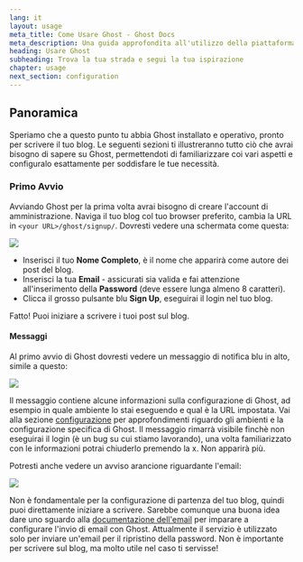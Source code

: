 ```yaml
---
lang: it
layout: usage
meta_title: Come Usare Ghost - Ghost Docs
meta_description: Una guida approfondita all'utilizzo della piattaforma di blog Ghost. Hai Ghost ma non sei sicuro su come proseguire? Inizia qui!
heading: Usare Ghost
subheading: Trova la tua strada e segui la tua ispirazione
chapter: usage
next_section: configuration
---
```


## Panoramica <a id="overview"></a>

Speriamo che a questo punto tu abbia Ghost installato e operativo, pronto per scrivere il tuo blog. Le seguenti sezioni ti illustreranno tutto ciò che avrai bisogno di sapere su Ghost, permettendoti di familiarizzare coi vari aspetti e configuralo esattamente per soddisfare le tue necessità.

### Primo Avvio

Avviando Ghost per la prima volta avrai bisogno di creare l'account di amministrazione. Naviga il tuo blog col tuo browser preferito, cambia la URL in <code class="path">&lt;your URL&gt;/ghost/signup/</code>. Dovresti vedere una schermata come questa:

![](https://s3-eu-west-1.amazonaws.com/ghost-website-cdn/ghost-signup.png)

*   Inserisci il tuo **Nome Completo**, è il nome che apparirà come autore dei post del blog.
*   Inserisci la tua **Email** - assicurati sia valida e fai attenzione all'inserimento della **Password** (deve essere lunga almeno 8 caratteri).
*   Clicca il grosso pulsante blu **Sign Up**, eseguirai il login nel tuo blog.

Fatto! Puoi iniziare a scrivere i tuoi post sul blog.

#### Messaggi

Al primo avvio di Ghost dovresti vedere un messaggio di notifica blu in alto, simile a questo:

![](https://s3-eu-west-1.amazonaws.com/ghost-website-cdn/first-run-info.png)

Il messaggio contiene alcune informazioni sulla configurazione di Ghost, ad esempio in quale ambiente lo stai eseguendo e qual è la URL impostata. Vai alla sezione [configurazione](/usage/configuration/) per approfondimenti riguardo gli ambienti e la configurazione specifica di Ghost. Il messaggio rimarrà visibile finchè non eseguirai il login (è un bug su cui stiamo lavorando), una volta familiarizzato con le informazioni potrai chiuderlo premendo la x. Non apparirà più.

Potresti anche vedere un avviso arancione riguardante l'email:

![](https://s3-eu-west-1.amazonaws.com/ghost-website-cdn/email-warning.png)

Non è fondamentale per la configurazione di partenza del tuo blog, quindi puoi direttamente iniziare a scrivere. Sarebbe comunque una buona idea dare uno sguardo alla [documentazione dell'email](/mail) per imparare a configurare l'invio di email con Ghost. Attualmente il servizio è utilizzato solo per inviare un'email per il ripristino della password. Non è importante per scrivere sul blog, ma molto utile nel caso ti servisse!

